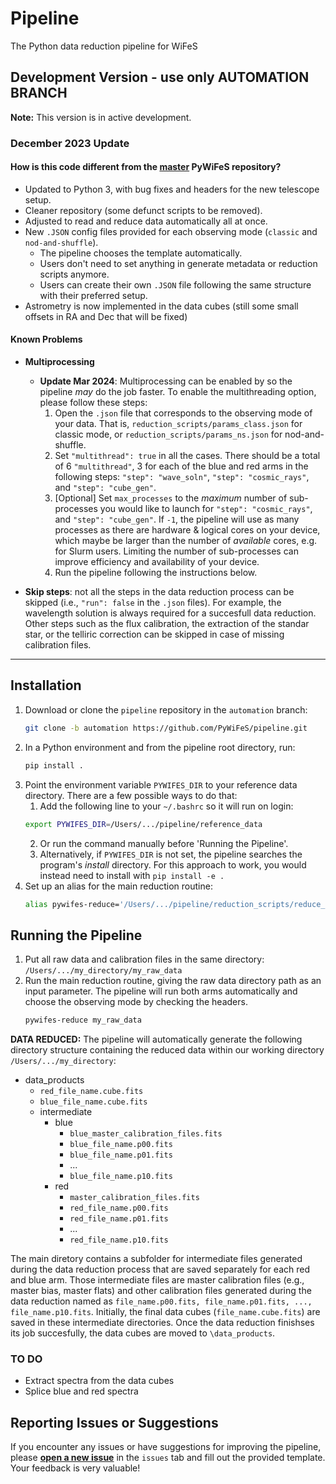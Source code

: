 # Pipeline
The Python data reduction pipeline for WiFeS

## Development Version - use only AUTOMATION BRANCH

**Note:** This version is in active development.

### December 2023 Update
#### How is this code different from the [master](https://github.com/PyWiFeS/pipeline/tree/master) PyWiFeS repository?
- Updated to Python 3, with bug fixes and headers for the new telescope setup.
- Cleaner repository (some defunct scripts to be removed).
- Adjusted to read and reduce data automatically all at once.
- New `.JSON` config files provided for each observing mode (`classic` and `nod-and-shuffle`).
  - The pipeline chooses the template automatically.
  - Users don't need to set anything in generate metadata or reduction scripts anymore.
  - Users can create their own `.JSON` file following the same structure with their preferred setup.
- Astrometry is now implemented in the data cubes (still some small offsets in RA and Dec that will be fixed)


#### Known Problems
- **Multiprocessing**
    - **Update Mar 2024**: Multiprocessing can be enabled by so the pipeline *may* do the job faster. To enable the multithreading option, please follow these steps:
        1. Open the `.json` file that corresponds to the observing mode of your data. That is, `reduction_scripts/params_class.json` for classic mode, or `reduction_scripts/params_ns.json` for nod-and-shuffle.
        2. Set `"multithread": true` in all the cases. There should be a total of 6 `"multithread"`, 3 for each of the blue and red arms in the following steps: `"step": "wave_soln"`, `"step": "cosmic_rays"`, and `"step": "cube_gen"`.
        3. [Optional] Set `max_processes` to the *maximum* number of sub-processes you would like to launch for `"step": "cosmic_rays"`, and `"step": "cube_gen"`. If `-1`, the pipeline will use as many processes as there are hardware & logical cores on your device, which maybe be larger than the number of *available* cores, e.g. for Slurm users. Limiting the number of sub-processes can improve efficiency and availability of your device.
        4. Run the pipeline following the instructions below.

- **Skip steps**: not all the steps in the data reduction process can be skipped (i.e., `"run": false` in the `.json` files). For example, the wavelength solution is always required for a succesfull data reduction. Other steps such as the flux calibration, the extraction of the standar star, or the telliric correction can be skipped in case of missing calibration files. 


---

## Installation
1. Download or clone the `pipeline` repository in the `automation` branch:
    ```sh
   git clone -b automation https://github.com/PyWiFeS/pipeline.git
   ```
2. In a Python environment and from the pipeline root directory, run:
    ```sh
   pip install .
   ```
3. Point the environment variable `PYWIFES_DIR` to your reference data directory. There are a few possible ways to do that:
    1. Add the following line to your `~/.bashrc` so it will run on login:
    ```sh
    export PYWIFES_DIR=/Users/.../pipeline/reference_data
    ```
    2. Or run the command manually before 'Running the Pipeline'.
    3. Alternatively, if `PYWIFES_DIR` is not set, the pipeline searches the program's *install* directory.
    For this approach to work, you would instead need to install with `pip install -e .`
4.  Set up an alias for the main reduction routine: 
    ```sh
    alias pywifes-reduce='/Users/.../pipeline/reduction_scripts/reduce_data.py'
    ```    

## Running the Pipeline
1. Put all raw data and calibration files in the same directory: `/Users/.../my_directory/my_raw_data`
2. Run the main reduction routine, giving the raw data directory path as an input parameter. The pipeline will run both arms automatically and choose the observing mode by checking the headers.
    ```sh
   pywifes-reduce my_raw_data
   ```


**DATA REDUCED:**
The pipeline will automatically generate the following directory structure containing the reduced data within our working directory `/Users/.../my_directory`: 

- data_products
    - `red_file_name.cube.fits`
    - `blue_file_name.cube.fits`
    - intermediate
        - blue
            - `blue_master_calibration_files.fits`
            - `blue_file_name.p00.fits`
            - `blue_file_name.p01.fits`
            - ...
            - `blue_file_name.p10.fits`
        - red
            - `master_calibration_files.fits`
            - `red_file_name.p00.fits`
            - `red_file_name.p01.fits`
            - ...
            - `red_file_name.p10.fits`

The main diretory contains a subfolder for intermediate files generated during the data reduction process that are saved separately for each red and blue arm. Those intermediate files are master calibration files (e.g., master bias, master flats) and other calibration files generated during the data reduction named as `file_name.p00.fits, file_name.p01.fits, ..., file_name.p10.fits`. Initially, the final data cubes (`file_name.cube.fits`) are saved in these intermediate directories. Once the data reduction finishses its job succesfully, the data cubes are moved to `\data_products`.


### TO DO
- Extract spectra from the data cubes
- Splice blue and red spectra

## Reporting Issues or Suggestions
If you encounter any issues or have suggestions for improving the pipeline, please [**open a new issue**](https://github.com/PyWiFeS/pipeline/issues) in the `issues` tab and fill out the provided template. Your feedback is very valuable!






